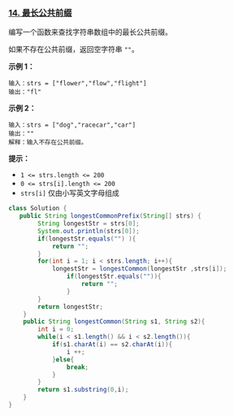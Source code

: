 ### [14. 最长公共前缀](https://leetcode.cn/problems/longest-common-prefix/)

编写一个函数来查找字符串数组中的最长公共前缀。

如果不存在公共前缀，返回空字符串 `""`。

 

**示例 1：**

```
输入：strs = ["flower","flow","flight"]
输出："fl"
```

**示例 2：**

```
输入：strs = ["dog","racecar","car"]
输出：""
解释：输入不存在公共前缀。
```

 

**提示：**

- `1 <= strs.length <= 200`
- `0 <= strs[i].length <= 200`
- `strs[i]` 仅由小写英文字母组成



```java
class Solution {
   public String longestCommonPrefix(String[] strs) {
        String longestStr = strs[0];
        System.out.println(strs[0]);
        if(longestStr.equals("") ){
            return "";
        }
        for(int i = 1; i < strs.length; i++){
            longestStr = longestCommon(longestStr ,strs[i]);
                if(longestStr.equals("")){
                    return "";
                }
        }
        return longestStr;
    }
    public String longestCommon(String s1, String s2){
        int i = 0;
        while(i < s1.length() && i < s2.length()){
            if(s1.charAt(i) == s2.charAt(i)){
                i ++;
            }else{
                break;
            }
        }
        return s1.substring(0,i);
    }
}
```




